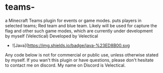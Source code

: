 # teams-

a Minecraft Teams plugin for events or game modes. 
puts players in selected teams; Red team and blue team. Likely will be used for capture the flag and other such game modes, which are currently under development by myself (Velectical) 
Developed by Velectical 
- ![Java](https://img.shields.io/badge/java-%23ED8B00.svg

Any code below is not for commercial or public use, unless otherwise stated by myself. If you wan't this plugin or have questions, please don't hesitate to contact me on discord. My name on Discord is Velectical.  
